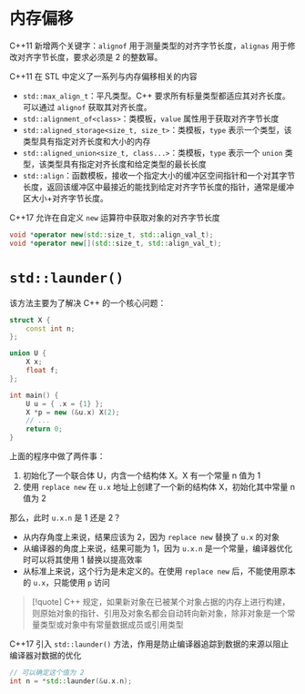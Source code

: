 # 内存偏移

C++11 新增两个关键字：`alignof` 用于测量类型的对齐字节长度，`alignas` 用于修改对齐字节长度，要求必须是 2 的整数幂。

C++11 在 STL 中定义了一系列与内存偏移相关的内容
- `std::max_align_t`：平凡类型。C++ 要求所有标量类型都适应其对齐长度。可以通过 `alignof` 获取其对齐长度。
- `std::alignment_of<class>`：类模板，`value` 属性用于获取对齐字节长度
- `std::aligned_storage<size_t, size_t>`：类模板，`type` 表示一个类型，该类型具有指定对齐长度和大小的内存
- `std::aligned_union<size_t, class...>`：类模板，`type` 表示一个 `union` 类型，该类型具有指定对齐长度和给定类型的最长长度
- `std::align`：函数模板，接收一个指定大小的缓冲区空间指针和一个对其字节长度，返回该缓冲区中最接近的能找到给定对齐字节长度的指针，通常是缓冲区大小+对齐字节长度。

C++17 允许在自定义 `new` 运算符中获取对象的对齐字节长度

```c++
void *operator new(std::size_t, std::align_val_t);
void *operator new[](std::size_t, std::align_val_t);
```
# `std::launder()`

该方法主要为了解决 C++ 的一个核心问题：

```c++
struct X {
    const int n;
};

union U {
    X x;
    float f;
};

int main() {
    U u = { .x = {1} };
    X *p = new (&u.x) X(2);
    // ...
    return 0;
}
```

上面的程序中做了两件事：
1. 初始化了一个联合体 U，内含一个结构体 X。X 有一个常量 n 值为 1
2. 使用 `replace new` 在 `u.x` 地址上创建了一个新的结构体 X，初始化其中常量 n 值为 2

那么，此时 `u.x.n` 是 1 还是 2？
- 从内存角度上来说，结果应该为 2，因为 `replace new` 替换了 `u.x` 的对象
- 从编译器的角度上来说，结果可能为 1，因为 `u.x.n` 是一个常量，编译器优化时可以将其使用 1 替换以提高效率
- 从标准上来说，这个行为是未定义的。在使用 `replace new` 后，不能使用原本的 `u.x`，只能使用 `p` 访问

> [!quote]
> C++ 规定，如果新对象在已被某个对象占据的内存上进行构建，则原始对象的指针、引用及对象名都会自动转向新对象，除非对象是一个常量类型或对象中有常量数据成员或引用类型

C++17 引入 `std::launder()` 方法，作用是防止编译器追踪到数据的来源以阻止编译器对数据的优化

```c++
// 可以确定这个值为 2
int n = *std::launder(&u.x.n);
```